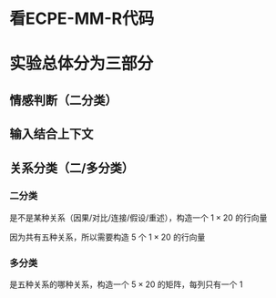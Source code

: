 # 看ECPE-MM-R代码



# 实验总体分为三部分

## 情感判断（二分类）

## 输入结合上下文

## 关系分类（二/多分类）

### 二分类

是不是某种关系（因果/对比/连接/假设/重述），构造一个 $1\times20$ 的行向量

因为共有五种关系，所以需要构造 $5$ 个 $1\times20$ 的行向量

### 多分类

是五种关系的哪种关系，构造一个 $5\times20$ 的矩阵，每列只有一个 $1$

